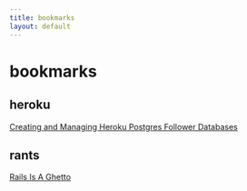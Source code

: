 ```yaml
---
title: bookmarks
layout: default
---
```

bookmarks
=========

heroku
------
[Creating and Managing Heroku Postgres Follower Databases](https://devcenter.heroku.com/articles/heroku-postgres-follower-databases)

rants
-----
[Rails Is A Ghetto](http://harmful.cat-v.org/software/ruby/rails/is-a-ghetto)
